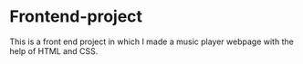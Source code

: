 # Frontend-project
This is a front end project in which I made a music  player webpage with the help of HTML and CSS.
